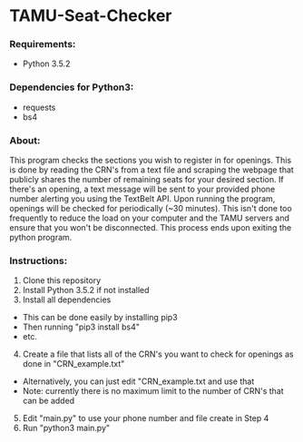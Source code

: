 # TAMU-Seat-Checker  
### Requirements:  
* Python 3.5.2

### Dependencies for Python3:
* requests  
* bs4 

### About:
This program checks the sections you wish to register in for openings. This is done by reading the CRN's from a text file and scraping the webpage that publicly shares the number of remaining seats for your desired section. If there's an opening, a text message will be sent to your provided phone number alerting you using the TextBelt API. Upon running the program, openings will be checked for periodically (~30 minutes). This isn't done too frequently to reduce the load on your computer and the TAMU servers and ensure that you won't be disconnected. This process ends upon exiting the python program. 

### Instructions:
1. Clone this repository
2. Install Python 3.5.2 if not installed
3. Install all dependencies
  * This can be done easily by installing pip3
  * Then running "pip3 install bs4"
  * etc.
4. Create a file that lists all of the CRN's you want to check for openings as done in "CRN_example.txt"
  * Alternatively, you can just edit "CRN_example.txt and use that
  * Note: currently there is no maximum limit to the number of CRN's that can be added
5. Edit "main.py" to use your phone number and file create in Step 4
6. Run "python3  main.py"

